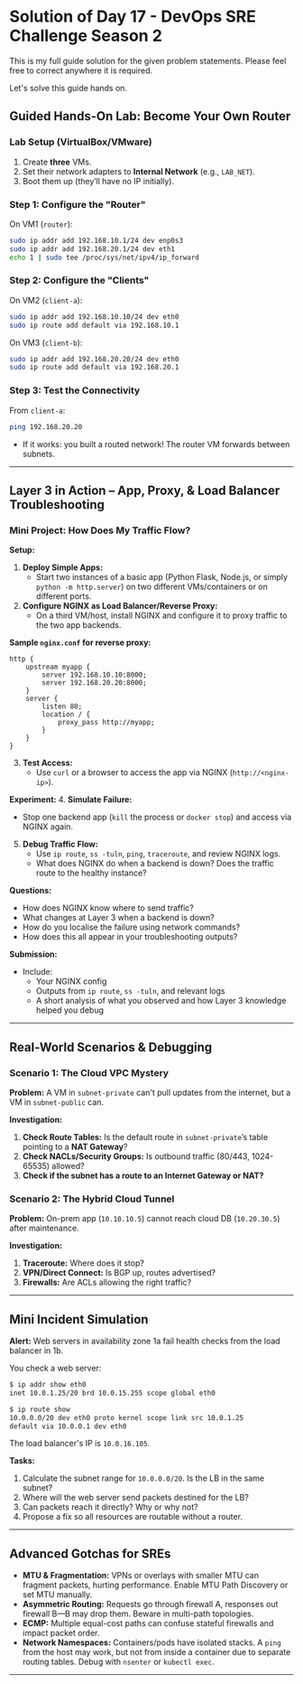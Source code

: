 # Solution of Day 17 - DevOps SRE Challenge Season 2

This is my full guide solution for the given problem statements. Please feel free to correct anywhere it is required.

Let's solve this guide hands on.

##  **Guided Hands-On Lab: Become Your Own Router**

### **Lab Setup (VirtualBox/VMware)**
1. Create **three** VMs.
2. Set their network adapters to **Internal Network** (e.g., `LAB_NET`).
3. Boot them up (they’ll have no IP initially).

### **Step 1: Configure the "Router"**
On VM1 (`router`):
```bash
sudo ip addr add 192.168.10.1/24 dev enp0s3
sudo ip addr add 192.168.20.1/24 dev eth1
echo 1 | sudo tee /proc/sys/net/ipv4/ip_forward
```

### **Step 2: Configure the "Clients"**
On VM2 (`client-a`):
```bash
sudo ip addr add 192.168.10.10/24 dev eth0
sudo ip route add default via 192.168.10.1
```
On VM3 (`client-b`):
```bash
sudo ip addr add 192.168.20.20/24 dev eth0
sudo ip route add default via 192.168.20.1
```

### **Step 3: Test the Connectivity**
From `client-a`:
```bash
ping 192.168.20.20
```
- If it works: you built a routed network! The router VM forwards between subnets.

---

##  **Layer 3 in Action – App, Proxy, & Load Balancer Troubleshooting**

### **Mini Project: How Does My Traffic Flow?**

**Setup:**
1. **Deploy Simple Apps:**  
   - Start two instances of a basic app (Python Flask, Node.js, or simply `python -m http.server`) on two different VMs/containers or on different ports.
2. **Configure NGINX as Load Balancer/Reverse Proxy:**  
   - On a third VM/host, install NGINX and configure it to proxy traffic to the two app backends.

**Sample `nginx.conf` for reverse proxy:**
```nginx
http {
    upstream myapp {
        server 192.168.10.10:8000;
        server 192.168.20.20:8000;
    }
    server {
        listen 80;
        location / {
            proxy_pass http://myapp;
        }
    }
}
```
3. **Test Access:**  
   - Use `curl` or a browser to access the app via NGINX (`http://<nginx-ip>`).

**Experiment:**
4. **Simulate Failure:**  
   - Stop one backend app (`kill` the process or `docker stop`) and access via NGINX again.
5. **Debug Traffic Flow:**  
   - Use `ip route`, `ss -tuln`, `ping`, `traceroute`, and review NGINX logs.
   - What does NGINX do when a backend is down? Does the traffic route to the healthy instance?

**Questions:**
- How does NGINX know where to send traffic?
- What changes at Layer 3 when a backend is down?
- How do you localise the failure using network commands?
- How does this all appear in your troubleshooting outputs?

**Submission:**
- Include:
    - Your NGINX config
    - Outputs from `ip route`, `ss -tuln`, and relevant logs
    - A short analysis of what you observed and how Layer 3 knowledge helped you debug

---

## **Real-World Scenarios & Debugging**

### **Scenario 1: The Cloud VPC Mystery**
**Problem:** A VM in `subnet-private` can't pull updates from the internet, but a VM in `subnet-public` can.

**Investigation:**
1. **Check Route Tables:** Is the default route in `subnet-private`’s table pointing to a **NAT Gateway**?
2. **Check NACLs/Security Groups:** Is outbound traffic (80/443, 1024-65535) allowed?
3. **Check if the subnet has a route to an Internet Gateway or NAT?**

### **Scenario 2: The Hybrid Cloud Tunnel**
**Problem:** On-prem app (`10.10.10.5`) cannot reach cloud DB (`10.20.30.5`) after maintenance.

**Investigation:**
1. **Traceroute:** Where does it stop?
2. **VPN/Direct Connect:** Is BGP up, routes advertised?
3. **Firewalls:** Are ACLs allowing the right traffic?

---

## **Mini Incident Simulation**

**Alert:** Web servers in availability zone 1a fail health checks from the load balancer in 1b.

You check a web server:
```bash
$ ip addr show eth0
inet 10.0.1.25/20 brd 10.0.15.255 scope global eth0

$ ip route show
10.0.0.0/20 dev eth0 proto kernel scope link src 10.0.1.25
default via 10.0.0.1 dev eth0
```
The load balancer's IP is `10.0.16.105`.

**Tasks:**
1. Calculate the subnet range for `10.0.0.0/20`. Is the LB in the same subnet?
2. Where will the web server send packets destined for the LB?
3. Can packets reach it directly? Why or why not?
4. Propose a fix so all resources are routable without a router.

---

##  **Advanced Gotchas for SREs**

- **MTU & Fragmentation:** VPNs or overlays with smaller MTU can fragment packets, hurting performance. Enable MTU Path Discovery or set MTU manually.
- **Asymmetric Routing:** Requests go through firewall A, responses out firewall B—B may drop them. Beware in multi-path topologies.
- **ECMP:** Multiple equal-cost paths can confuse stateful firewalls and impact packet order.
- **Network Namespaces:** Containers/pods have isolated stacks. A `ping` from the host may work, but not from inside a container due to separate routing tables. Debug with `nsenter` or `kubectl exec`.

---